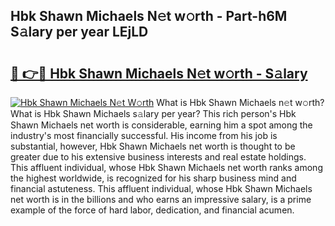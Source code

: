 ## Hbk Shawn Michaels N𝚎t w𝚘rth - Part-h6M S𝚊lary per year LEjLD

# <h2><a href="http://gc46qa.nevu.top/?p=Hbk+Shawn+Michaels">🔗 👉🔴 Hbk Shawn Michaels N𝚎t w𝚘rth - S𝚊lary</a></h2>

[![Hbk Shawn Michaels N𝚎t W𝚘rth](https://i.imgur.com/Oavwk0R.jpeg)](http://gc46qa.nevu.top/?p=Hbk+Shawn+Michaels)
What is Hbk Shawn Michaels n𝚎t w𝚘rth? What is Hbk Shawn Michaels s𝚊lary per year?
This rich person's Hbk Shawn Michaels net worth is considerable, earning him a spot among the industry's most financially successful. His income from his job is substantial, however, Hbk Shawn Michaels net worth is thought to be greater due to his extensive business interests and real estate holdings. This affluent individual, whose Hbk Shawn Michaels net worth ranks among the highest worldwide, is recognized for his sharp business mind and financial astuteness. This affluent individual, whose Hbk Shawn Michaels net worth is in the billions and who earns an impressive salary, is a prime example of the force of hard labor, dedication, and financial acumen.
